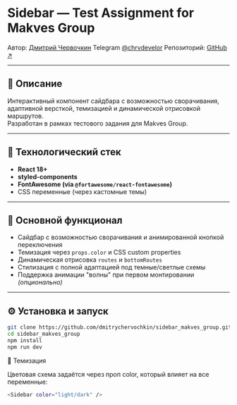 # Sidebar — Test Assignment for Makves Group

Автор: [Дмитрий Червочкин](https://github.com/chrvdevelop)
Telegram [@chrvdevelor](t.me/chrvdevelop)
Репозиторий: [GitHub ↗](https://github.com/dmitrychervochkin/sidebar_makves_group.git)

---

## 📌 Описание

Интерактивный компонент сайдбара с возможностью сворачивания, адаптивной версткой, темизацией и динамической отрисовкой маршрутов.  
Разработан в рамках тестового задания для Makves Group.

---

## 🚀 Технологический стек

- **React 18+**
- **styled-components**
- **FontAwesome (via `@fortawesome/react-fontawesome`)**
- CSS переменные (через кастомные темы)

---

## 🧩 Основной функционал

- Сайдбар с возможностью сворачивания и анимированной кнопкой переключения
- Темизация через `props.color` и CSS custom properties
- Динамическая отрисовка `routes` и `bottomRoutes`
- Стилизация с полной адаптацией под темные/светлые схемы
- Поддержка анимации "волны" при первом монтировании *(опционально)*

---

## ⚙️ Установка и запуск

```bash
git clone https://github.com/dmitrychervochkin/sidebar_makves_group.git
cd sidebar_makves_group
npm install
npm run dev
```

🎨 Темизация

Цветовая схема задаётся через проп color, который влияет на все переменные:
```bash
<Sidebar color="light/dark" />
```
